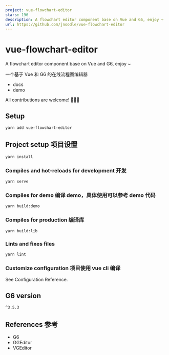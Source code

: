 ```yaml
---
project: vue-flowchart-editor
stars: 196
description: A flowchart editor component base on Vue and G6, enjoy ~
url: https://github.com/jnoodle/vue-flowchart-editor
---
```


vue-flowchart-editor
====================

A flowchart editor component base on Vue and G6, enjoy ~

一个基于 Vue 和 G6 的在线流程图编辑器

-   docs
-   demo

All contributions are welcome! 🎉🎉🎉

Setup
-----

```
yarn add vue-flowchart-editor
```

Project setup 项目设置
------------------

```
yarn install
```

### Compiles and hot-reloads for development 开发

```
yarn serve
```

### Compiles for demo 编译 demo，具体使用可以参考 demo 代码

```
yarn build:demo
```

### Compiles for production 编译库

```
yarn build:lib
```

### Lints and fixes files

```
yarn lint
```

### Customize configuration 项目使用 vue cli 编译

See Configuration Reference.

G6 version
----------

`^3.5.3`

References 参考
-------------

-   G6
-   GGEditor
-   VGEditor

